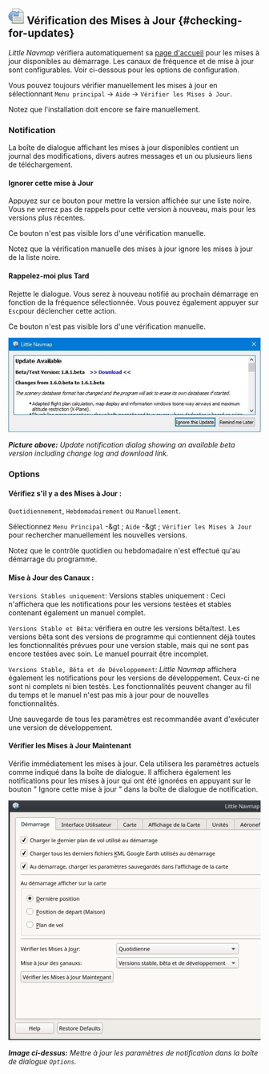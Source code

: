 ## ![Checking for Updates](../images/icons/revert.png "Checking for Updates") Vérification des Mises à Jour {#checking-for-updates}

_Little Navmap_ vérifiera automatiquement sa [page d'accueil](https://albar965.github.io/) pour les mises à jour disponibles au démarrage. Les canaux de fréquence et de mise à jour sont configurables. Voir ci-dessous pour les options de configuration.

Vous pouvez toujours vérifier manuellement les mises à jour en sélectionnant `Menu principal` -&gt; `Aide` -&gt; `Vérifier les Mises à Jour`.

Notez que l'installation doit encore se faire manuellement.

### Notification

La boîte de dialogue affichant les mises à jour disponibles contient un journal des modifications, divers autres messages et un ou plusieurs liens de téléchargement.

#### Ignorer cette mise à Jour
Appuyez sur ce bouton pour mettre la version affichée sur une liste noire. Vous ne verrez pas de rappels pour cette version à nouveau, mais pour les versions plus récentes.

Ce bouton n'est pas visible lors d'une vérification manuelle.

Notez que la vérification manuelle des mises à jour ignore les mises à jour de la liste noire.

#### Rappelez-moi plus Tard

Rejette le dialogue. Vous serez à nouveau notifié au prochain démarrage en fonction de la fréquence sélectionnée. Vous pouvez également appuyer sur `Esc`pour déclencher cette action.

Ce bouton n'est pas visible lors d'une vérification manuelle.

![Update Notification](../images/updatedialog.jpg "Update Notification")

_**Picture above:** Update notification dialog showing an available beta version including change log and download link._

### Options

#### Vérifiez s'il y a des Mises à Jour :
`Quotidiennement`, `Hebdomadairement` ou `Manuellement`.

Sélectionnez `Menu Principal` -&gt ; `Aide` -&gt ; `Vérifier les Mises à Jour` pour rechercher manuellement les nouvelles versions.

Notez que le contrôle quotidien ou hebdomadaire n'est effectué qu'au démarrage du programme.

#### Mise à Jour des Canaux :
`Versions Stables uniquement`: Versions stables uniquement : Ceci n'affichera que les notifications pour les versions testées et stables contenant également un manuel complet.

`Versions Stable et Bêta`: vérifiera en outre les versions bêta/test. Les versions bêta sont des versions de programme qui contiennent déjà toutes les fonctionnalités prévues pour une version stable, mais qui ne sont pas encore testées avec soin. Le manuel pourrait être incomplet.

`Versions Stable, Bêta et de Développement`: _Little Navmap_ affichera également les notifications pour les versions de développement. Ceux-ci ne sont ni complets ni bien testés. Les fonctionnalités peuvent changer au fil du temps et le manuel n'est pas mis à jour pour de nouvelles fonctionnalités.

Une sauvegarde de tous les paramètres est recommandée avant d'exécuter une version de développement.

#### Vérifier les Mises à Jour Maintenant
Vérifie immédiatement les mises à jour. Cela utilisera les paramètres actuels comme indiqué dans la boîte de dialogue. Il affichera également les notifications pour les mises à jour qui ont été ignorées en appuyant sur le bouton " Ignore cette mise à jour " dans la boîte de dialogue de notification.

![Update Options](../images/updateoptions_fr.jpg "Update Options")

_**Image ci-dessus:** Mettre à jour les paramètres de notification dans la boîte de dialogue  _`Options`_._
